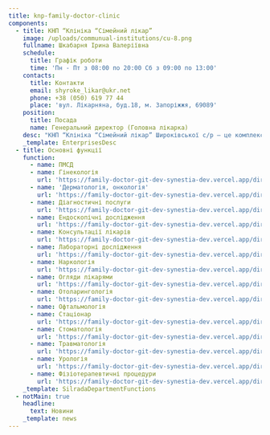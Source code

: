 ```yaml
---
title: knp-family-doctor-clinic
components:
  - title: КНП “Клініка “Сімейний лікар”
    image: /uploads/communual-institutions/cu-8.png
    fullname: Шкабарня Ірина Валеріївна
    schedule:
      title: Графік роботи
      time: 'Пн - Пт з 08:00 по 20:00 Сб з 09:00 по 13:00'
    contacts:
      title: Контакти
      email: shyroke_likar@ukr.net
      phone: +38 (050) 619 77 44
      place: 'вул. Лікарняна, буд.18, м. Запоріжжя, 69089'
    position:
      title: Посада
      name: Генеральний директор (Головна лікарка)
    desc: "КНП “Клініка “Сімейний лікар” Широківської с/р – це комплексний підхід у наданні медичних послуг для населення усіх вікових груп. Наші спеціалісти надають допомогу пацієнтам від самого народження. Пацієнти спостерігаються у сімейних лікарів, проходять діагностичні обстеження, отримують консультації вузьких спеціалістів, та, за необхідності,\_ отримують стаціонарне лікування.\n\n"
    _template: EnterprisesDesc
  - title: Основні функції
    function:
      - name: ПМСД
      - name: Гінекологія
        url: 'https://family-doctor-git-dev-synestia-dev.vercel.app/directions/14'
      - name: 'Дерматологія, онкологія'
        url: 'https://family-doctor-git-dev-synestia-dev.vercel.app/directions/15'
      - name: Діагностичні послуги
        url: 'https://family-doctor-git-dev-synestia-dev.vercel.app/directions/3'
      - name: Ендоскопічні дослідження
        url: 'https://family-doctor-git-dev-synestia-dev.vercel.app/directions/8'
      - name: Консультації лікарів
        url: 'https://family-doctor-git-dev-synestia-dev.vercel.app/directions/9'
      - name: Лабораторні дослідження
        url: 'https://family-doctor-git-dev-synestia-dev.vercel.app/directions/13'
      - name: Наркологія
        url: 'https://family-doctor-git-dev-synestia-dev.vercel.app/directions/7'
      - name: Огляди лікарями
        url: 'https://family-doctor-git-dev-synestia-dev.vercel.app/directions/10'
      - name: Отоларингологія
        url: 'https://family-doctor-git-dev-synestia-dev.vercel.app/directions/10'
      - name: Офтальмологія
      - name: Стаціонар
        url: 'https://family-doctor-git-dev-synestia-dev.vercel.app/directions/12'
      - name: Стоматологія
        url: 'https://family-doctor-git-dev-synestia-dev.vercel.app/directions/1'
      - name: Травматологія
        url: 'https://family-doctor-git-dev-synestia-dev.vercel.app/directions/6'
      - name: Урологія
        url: 'https://family-doctor-git-dev-synestia-dev.vercel.app/directions/11'
      - name: Фізіотерапевтичні процедури
        url: 'https://family-doctor-git-dev-synestia-dev.vercel.app/directions/2'
    _template: SilradaDepartmentFunctions
  - notMain: true
    headline:
      text: Новини
    _template: news
---
```





